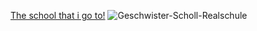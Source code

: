 [The school that i go to!](https://www.rsriedlingen.de/)
![Geschwister-Scholl-Realschule]([https://raw.githubusercontent.com/webcrafttie/](https://raw.githubusercontent.com/SLSMatse/SLSMatse.github.io/main/download.jpeg))

